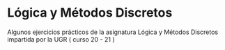 # Lógica y Métodos Discretos

Algunos ejercicios prácticos de la asignatura Lógica y Métodos Discretos impartida por la UGR ( curso 20 - 21 ) 
